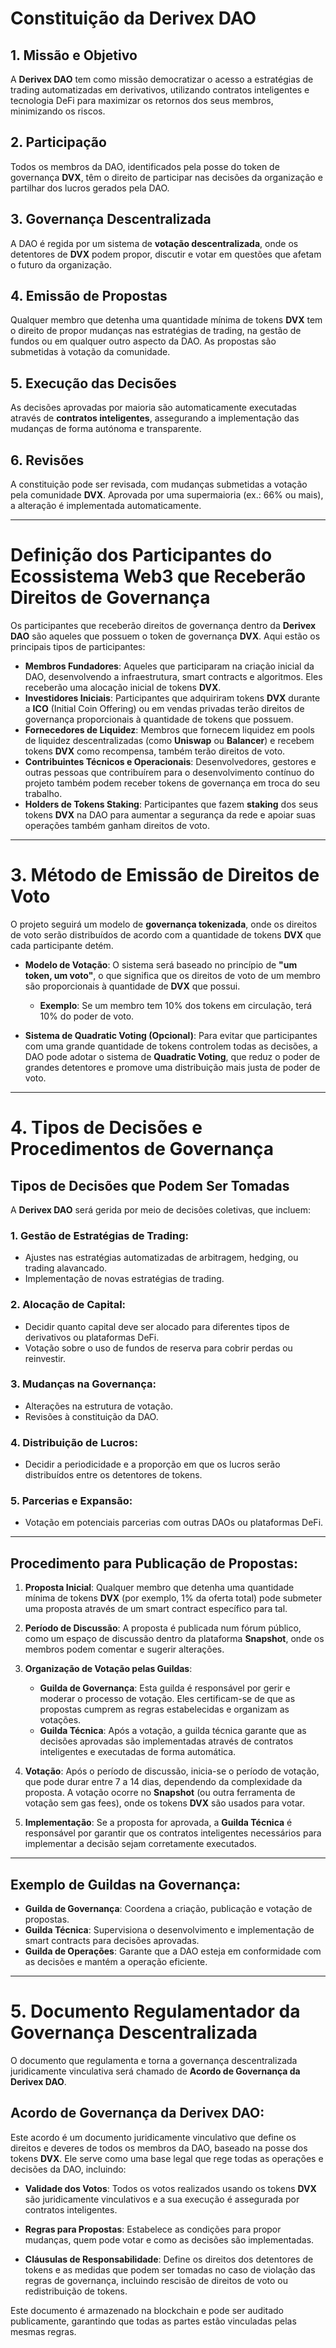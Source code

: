 # Constituição da Derivex DAO

## 1. Missão e Objetivo
A **Derivex DAO** tem como missão democratizar o acesso a estratégias de trading automatizadas em derivativos, utilizando contratos inteligentes e tecnologia DeFi para maximizar os retornos dos seus membros, minimizando os riscos.

## 2. Participação
Todos os membros da DAO, identificados pela posse do token de governança **DVX**, têm o direito de participar nas decisões da organização e partilhar dos lucros gerados pela DAO.

## 3. Governança Descentralizada
A DAO é regida por um sistema de **votação descentralizada**, onde os detentores de **DVX** podem propor, discutir e votar em questões que afetam o futuro da organização.

## 4. Emissão de Propostas
Qualquer membro que detenha uma quantidade mínima de tokens **DVX** tem o direito de propor mudanças nas estratégias de trading, na gestão de fundos ou em qualquer outro aspecto da DAO. As propostas são submetidas à votação da comunidade.

## 5. Execução das Decisões
As decisões aprovadas por maioria são automaticamente executadas através de **contratos inteligentes**, assegurando a implementação das mudanças de forma autónoma e transparente.

## 6. Revisões
A constituição pode ser revisada, com mudanças submetidas a votação pela comunidade **DVX**. Aprovada por uma supermaioria (ex.: 66% ou mais), a alteração é implementada automaticamente.

---

# Definição dos Participantes do Ecossistema Web3 que Receberão Direitos de Governança

Os participantes que receberão direitos de governança dentro da **Derivex DAO** são aqueles que possuem o token de governança **DVX**. Aqui estão os principais tipos de participantes:

- **Membros Fundadores**: Aqueles que participaram na criação inicial da DAO, desenvolvendo a infraestrutura, smart contracts e algoritmos. Eles receberão uma alocação inicial de tokens **DVX**.
- **Investidores Iniciais**: Participantes que adquiriram tokens **DVX** durante a **ICO** (Initial Coin Offering) ou em vendas privadas terão direitos de governança proporcionais à quantidade de tokens que possuem.
- **Fornecedores de Liquidez**: Membros que fornecem liquidez em pools de liquidez descentralizadas (como **Uniswap** ou **Balancer**) e recebem tokens **DVX** como recompensa, também terão direitos de voto.
- **Contribuintes Técnicos e Operacionais**: Desenvolvedores, gestores e outras pessoas que contribuírem para o desenvolvimento contínuo do projeto também podem receber tokens de governança em troca do seu trabalho.
- **Holders de Tokens Staking**: Participantes que fazem **staking** dos seus tokens **DVX** na DAO para aumentar a segurança da rede e apoiar suas operações também ganham direitos de voto.

---

# 3. Método de Emissão de Direitos de Voto

O projeto seguirá um modelo de **governança tokenizada**, onde os direitos de voto serão distribuídos de acordo com a quantidade de tokens **DVX** que cada participante detém.

- **Modelo de Votação**: O sistema será baseado no princípio de **"um token, um voto"**, o que significa que os direitos de voto de um membro são proporcionais à quantidade de **DVX** que possui.
  - **Exemplo**: Se um membro tem 10% dos tokens em circulação, terá 10% do poder de voto.

- **Sistema de Quadratic Voting (Opcional)**: Para evitar que participantes com uma grande quantidade de tokens controlem todas as decisões, a DAO pode adotar o sistema de **Quadratic Voting**, que reduz o poder de grandes detentores e promove uma distribuição mais justa de poder de voto.

---

# 4. Tipos de Decisões e Procedimentos de Governança

## Tipos de Decisões que Podem Ser Tomadas
A **Derivex DAO** será gerida por meio de decisões coletivas, que incluem:

### 1. Gestão de Estratégias de Trading:
- Ajustes nas estratégias automatizadas de arbitragem, hedging, ou trading alavancado.
- Implementação de novas estratégias de trading.

### 2. Alocação de Capital:
- Decidir quanto capital deve ser alocado para diferentes tipos de derivativos ou plataformas DeFi.
- Votação sobre o uso de fundos de reserva para cobrir perdas ou reinvestir.

### 3. Mudanças na Governança:
- Alterações na estrutura de votação.
- Revisões à constituição da DAO.

### 4. Distribuição de Lucros:
- Decidir a periodicidade e a proporção em que os lucros serão distribuídos entre os detentores de tokens.

### 5. Parcerias e Expansão:
- Votação em potenciais parcerias com outras DAOs ou plataformas DeFi.

---

## Procedimento para Publicação de Propostas:

1. **Proposta Inicial**: Qualquer membro que detenha uma quantidade mínima de tokens **DVX** (por exemplo, 1% da oferta total) pode submeter uma proposta através de um smart contract específico para tal.

2. **Período de Discussão**: A proposta é publicada num fórum público, como um espaço de discussão dentro da plataforma **Snapshot**, onde os membros podem comentar e sugerir alterações.

3. **Organização de Votação pelas Guildas**:
   - **Guilda de Governança**: Esta guilda é responsável por gerir e moderar o processo de votação. Eles certificam-se de que as propostas cumprem as regras estabelecidas e organizam as votações.
   - **Guilda Técnica**: Após a votação, a guilda técnica garante que as decisões aprovadas são implementadas através de contratos inteligentes e executadas de forma automática.

4. **Votação**: Após o período de discussão, inicia-se o período de votação, que pode durar entre 7 a 14 dias, dependendo da complexidade da proposta. A votação ocorre no **Snapshot** (ou outra ferramenta de votação sem gas fees), onde os tokens **DVX** são usados para votar.

5. **Implementação**: Se a proposta for aprovada, a **Guilda Técnica** é responsável por garantir que os contratos inteligentes necessários para implementar a decisão sejam corretamente executados.

---

## Exemplo de Guildas na Governança:
- **Guilda de Governança**: Coordena a criação, publicação e votação de propostas.
- **Guilda Técnica**: Supervisiona o desenvolvimento e implementação de smart contracts para decisões aprovadas.
- **Guilda de Operações**: Garante que a DAO esteja em conformidade com as decisões e mantém a operação eficiente.

---

# 5. Documento Regulamentador da Governança Descentralizada

O documento que regulamenta e torna a governança descentralizada juridicamente vinculativa será chamado de **Acordo de Governança da Derivex DAO**.

## Acordo de Governança da Derivex DAO:
Este acordo é um documento juridicamente vinculativo que define os direitos e deveres de todos os membros da DAO, baseado na posse dos tokens **DVX**. Ele serve como uma base legal que rege todas as operações e decisões da DAO, incluindo:

- **Validade dos Votos**: Todos os votos realizados usando os tokens **DVX** são juridicamente vinculativos e a sua execução é assegurada por contratos inteligentes.
  
- **Regras para Propostas**: Estabelece as condições para propor mudanças, quem pode votar e como as decisões são implementadas.

- **Cláusulas de Responsabilidade**: Define os direitos dos detentores de tokens e as medidas que podem ser tomadas no caso de violação das regras de governança, incluindo rescisão de direitos de voto ou redistribuição de tokens.

Este documento é armazenado na blockchain e pode ser auditado publicamente, garantindo que todas as partes estão vinculadas pelas mesmas regras.
